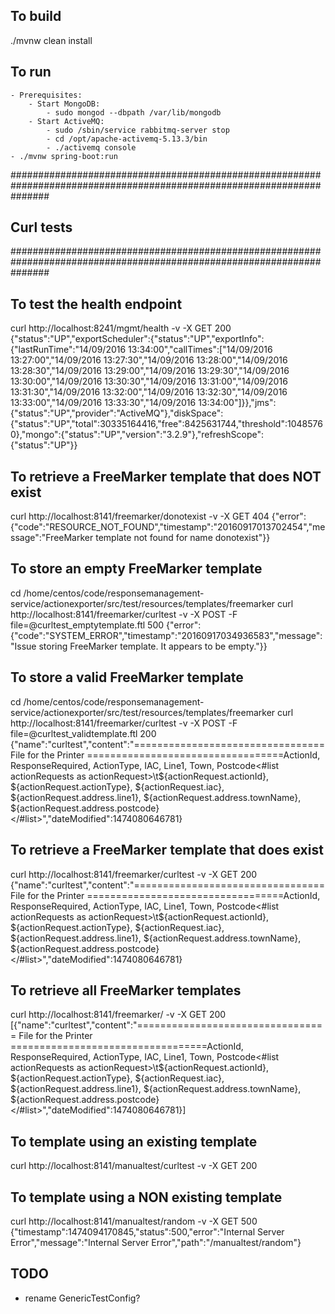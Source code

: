## To build
./mvnw clean install


## To run
    - Prerequisites:
        - Start MongoDB:
            - sudo mongod --dbpath /var/lib/mongodb
        - Start ActiveMQ:
            - sudo /sbin/service rabbitmq-server stop
            - cd /opt/apache-activemq-5.13.3/bin
            - ./activemq console
    - ./mvnw spring-boot:run


#######################################################################################################################
## Curl tests
#######################################################################################################################
## To test the health endpoint
curl http://localhost:8241/mgmt/health -v -X GET
200 {"status":"UP","exportScheduler":{"status":"UP","exportInfo":{"lastRunTime":"14/09/2016 13:34:00","callTimes":["14/09/2016 13:27:00","14/09/2016 13:27:30","14/09/2016 13:28:00","14/09/2016 13:28:30","14/09/2016 13:29:00","14/09/2016 13:29:30","14/09/2016 13:30:00","14/09/2016 13:30:30","14/09/2016 13:31:00","14/09/2016 13:31:30","14/09/2016 13:32:00","14/09/2016 13:32:30","14/09/2016 13:33:00","14/09/2016 13:33:30","14/09/2016 13:34:00"]}},"jms":{"status":"UP","provider":"ActiveMQ"},"diskSpace":{"status":"UP","total":30335164416,"free":8425631744,"threshold":10485760},"mongo":{"status":"UP","version":"3.2.9"},"refreshScope":{"status":"UP"}}


## To retrieve a FreeMarker template that does NOT exist
curl http://localhost:8141/freemarker/donotexist -v -X GET
404 {"error":{"code":"RESOURCE_NOT_FOUND","timestamp":"20160917013702454","message":"FreeMarker template not found for name donotexist"}}


## To store an empty FreeMarker template
cd /home/centos/code/responsemanagement-service/actionexporter/src/test/resources/templates/freemarker
curl http://localhost:8141/freemarker/curltest -v -X POST -F file=@curltest_emptytemplate.ftl
500 {"error":{"code":"SYSTEM_ERROR","timestamp":"20160917034936583","message":"Issue storing FreeMarker template. It appears to be empty."}}


## To store a valid FreeMarker template
cd /home/centos/code/responsemanagement-service/actionexporter/src/test/resources/templates/freemarker
curl http://localhost:8141/freemarker/curltest -v -X POST -F file=@curltest_validtemplate.ftl
200 {"name":"curltest","content":"=================================  File for the Printer ==================================ActionId, ResponseRequired, ActionType, IAC, Line1, Town, Postcode<#list actionRequests as actionRequest>\t${actionRequest.actionId}, ${actionRequest.actionType}, ${actionRequest.iac}, ${actionRequest.address.line1}, ${actionRequest.address.townName}, ${actionRequest.address.postcode}</#list>","dateModified":1474080646781}


## To retrieve a FreeMarker template that does exist
curl http://localhost:8141/freemarker/curltest -v -X GET
200 {"name":"curltest","content":"=================================  File for the Printer ==================================ActionId, ResponseRequired, ActionType, IAC, Line1, Town, Postcode<#list actionRequests as actionRequest>\t${actionRequest.actionId}, ${actionRequest.actionType}, ${actionRequest.iac}, ${actionRequest.address.line1}, ${actionRequest.address.townName}, ${actionRequest.address.postcode}</#list>","dateModified":1474080646781}


## To retrieve all FreeMarker templates
curl http://localhost:8141/freemarker/ -v -X GET
200 [{"name":"curltest","content":"=================================  File for the Printer ==================================ActionId, ResponseRequired, ActionType, IAC, Line1, Town, Postcode<#list actionRequests as actionRequest>\t${actionRequest.actionId}, ${actionRequest.actionType}, ${actionRequest.iac}, ${actionRequest.address.line1}, ${actionRequest.address.townName}, ${actionRequest.address.postcode}</#list>","dateModified":1474080646781}]


## To template using an existing template
curl http://localhost:8141/manualtest/curltest -v -X GET
200


## To template using a NON existing template
curl http://localhost:8141/manualtest/random -v -X GET
500 {"timestamp":1474094170845,"status":500,"error":"Internal Server Error","message":"Internal Server Error","path":"/manualtest/random"}


## TODO
- rename GenericTestConfig?